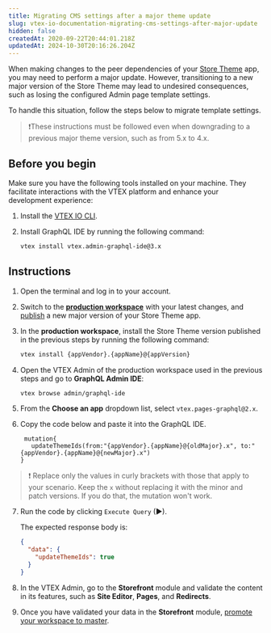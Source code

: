 ```yaml
---
title: Migrating CMS settings after a major theme update
slug: vtex-io-documentation-migrating-cms-settings-after-major-update
hidden: false
createdAt: 2020-09-22T20:44:01.218Z
updatedAt: 2024-10-30T20:16:26.204Z
---
```


When making changes to the peer dependencies of your [Store Theme](https://developers.vtex.com/docs/guides/vtex-io-documentation-store-theme) app, you may need to perform a major update. However, transitioning to a new major version of the Store Theme may lead to undesired consequences, such as losing the configured Admin page template settings.

To handle this situation, follow the steps below to migrate template settings.

> ❗These instructions must be followed even when downgrading to a previous major theme version, such as from 5.x to 4.x.

## Before you begin

Make sure you have the following tools installed on your machine. They facilitate interactions with the VTEX platform and enhance your development experience:

1. Install the [VTEX IO CLI](https://developers.vtex.com/docs/guides/vtex-io-documentation-vtex-io-cli-install).
2. Install GraphQL IDE by running the following command:

   ```bash
   vtex install vtex.admin-graphql-ide@3.x
   ```

## Instructions

1. Open the terminal and log in to your account.

2. Switch to the [**production workspace**](https://developers.vtex.com/docs/guides/vtex-io-documentation-creating-a-production-workspace) with your latest changes, and [publish](https://developers.vtex.com/docs/guides/vtex-io-documentation-making-your-new-app-version-publicly-available#step-2---publishing-the-new-app-version) a new major version of your Store Theme app.

3. In the **production workspace**, install the Store Theme version published in the previous steps by running the following command:

   ```sh
   vtex install {appVendor}.{appName}@{appVersion}
   ```

4. Open the VTEX Admin of the production workspace used in the previous steps and go to **GraphQL Admin IDE**:

   ```sh
   vtex browse admin/graphql-ide
   ```

5. From the **Choose an app** dropdown list, select `vtex.pages-graphql@2.x`.

6. Copy the code below and paste it into the GraphQL IDE.

   ```gql
    mutation{
      updateThemeIds(from:"{appVendor}.{appName}@{oldMajor}.x", to:"{appVendor}.{appName}@{newMajor}.x")
   }
   ```

> ❗ Replace only the values in curly brackets with those that apply to your scenario. Keep the `x` without replacing it with the minor and patch versions. If you do that, the mutation won't work.

7. Run the code by clicking `Execute Query` (▶).

   The expected response body is:

   ```json
   {
     "data": {
       "updateThemeIds": true
     }
   }
   ```

8. In the VTEX Admin, go to the **Storefront** module and validate the content in its features, such as **Site Editor**, **Pages**, and **Redirects**.

9. Once you have validated your data in the **Storefront** module, [promote your workspace to master](https://developers.vtex.com/docs/guides/vtex-io-documentation-promoting-a-workspace-to-master/).
